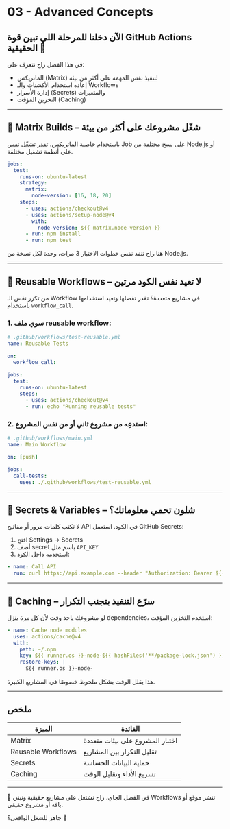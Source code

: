 


# 03 - Advanced Concepts

## الآن دخلنا للمرحلة اللي تبين قوة GitHub Actions الحقيقية 🚀

في هذا الفصل راح نتعرف على:
- الماتريكس (Matrix) لتنفيذ نفس المهمة على أكثر من بيئة
- إعادة استخدام الأكشنات والـ Workflows
- إدارة الأسرار (Secrets) والمتغيرات
- التخزين المؤقت (Caching)

---

## 🧮 Matrix Builds – شغّل مشروعك على أكثر من بيئة

باستخدام خاصية الماتريكس، تقدر تشغّل نفس Job على نسخ مختلفة من Node.js أو على أنظمة تشغيل مختلفة.

```yaml
jobs:
  test:
    runs-on: ubuntu-latest
    strategy:
      matrix:
        node-version: [16, 18, 20]
    steps:
      - uses: actions/checkout@v4
      - uses: actions/setup-node@v4
        with:
          node-version: ${{ matrix.node-version }}
      - run: npm install
      - run: npm test
```

هنا راح تنفذ نفس خطوات الاختبار 3 مرات، وحدة لكل نسخة من Node.js.

---

## 🔁 Reusable Workflows – لا تعيد نفس الكود مرتين

من تكرر نفس الـ Workflow في مشاريع متعددة؟ تقدر تفصلها وتعيد استخدامها باستخدام `workflow_call`.

### 1. سوي ملف reusable workflow:

```yaml
# .github/workflows/test-reusable.yml
name: Reusable Tests

on:
  workflow_call:

jobs:
  test:
    runs-on: ubuntu-latest
    steps:
      - uses: actions/checkout@v4
      - run: echo "Running reusable tests"
```

### 2. استدعِه من مشروع ثاني أو من نفس المشروع:

```yaml
# .github/workflows/main.yml
name: Main Workflow

on: [push]

jobs:
  call-tests:
    uses: ./.github/workflows/test-reusable.yml
```

---

## 🔐 Secrets & Variables – شلون تحمي معلوماتك؟

لا تكتب كلمات مرور أو مفاتيح API في الكود. استعمل GitHub Secrets:

1. افتح Settings → Secrets
2. أضف secret باسم مثل `API_KEY`
3. استخدمه داخل الكود:

```yaml
- name: Call API
  run: curl https://api.example.com --header "Authorization: Bearer ${{ secrets.API_KEY }}"
```

---

## 🧠 Caching – سرّع التنفيذ بتجنب التكرار

لو مشروعك ياخذ وقت لأن كل مرة ينزل dependencies، استخدم التخزين المؤقت:

```yaml
- name: Cache node modules
  uses: actions/cache@v4
  with:
    path: ~/.npm
    key: ${{ runner.os }}-node-${{ hashFiles('**/package-lock.json') }}
    restore-keys: |
      ${{ runner.os }}-node-
```

هذا يقلل الوقت بشكل ملحوظ خصوصًا في المشاريع الكبيرة.

---

## ملخص

| الميزة       | الفائدة |
|--------------|----------|
| Matrix        | اختبار المشروع على بيئات متعددة |
| Reusable Workflows | تقليل التكرار بين المشاريع |
| Secrets       | حماية البيانات الحساسة |
| Caching       | تسريع الأداء وتقليل الوقت |

---

🚀 في الفصل الجاي، راح نشتغل على مشاريع حقيقية ونبني Workflows تنشر موقع أو باقة أو مشروع حقيقي.

جاهز للشغل الواقعي؟ 💪